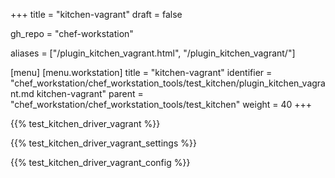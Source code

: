 +++
title = "kitchen-vagrant"
draft = false

gh_repo = "chef-workstation"

aliases = ["/plugin_kitchen_vagrant.html", "/plugin_kitchen_vagrant/"]

[menu]
  [menu.workstation]
    title = "kitchen-vagrant"
    identifier = "chef_workstation/chef_workstation_tools/test_kitchen/plugin_kitchen_vagrant.md kitchen-vagrant"
    parent = "chef_workstation/chef_workstation_tools/test_kitchen"
    weight = 40
+++

{{% test_kitchen_driver_vagrant %}}

{{% test_kitchen_driver_vagrant_settings %}}

{{% test_kitchen_driver_vagrant_config %}}
